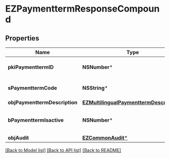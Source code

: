 # EZPaymenttermResponseCompound

## Properties
Name | Type | Description | Notes
------------ | ------------- | ------------- | -------------
**pkiPaymenttermID** | **NSNumber*** | The unique ID of the Paymentterm | 
**sPaymenttermCode** | **NSString*** | The code of the Paymentterm | 
**objPaymenttermDescription** | [**EZMultilingualPaymenttermDescription***](EZMultilingualPaymenttermDescription.md) |  | 
**bPaymenttermIsactive** | **NSNumber*** | Whether the Paymentterm is active or not | 
**objAudit** | [**EZCommonAudit***](EZCommonAudit.md) |  | 

[[Back to Model list]](../README.md#documentation-for-models) [[Back to API list]](../README.md#documentation-for-api-endpoints) [[Back to README]](../README.md)


